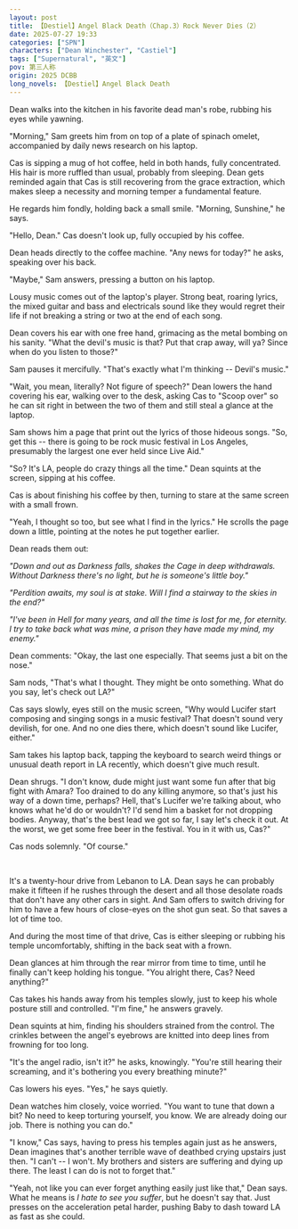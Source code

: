 ```yaml
---
layout: post
title: 【Destiel】Angel Black Death（Chap.3）Rock Never Dies（2）
date: 2025-07-27 19:33
categories: ["SPN"]
characters: ["Dean Winchester", "Castiel"]
tags: ["Supernatural", "英文"]
pov: 第三人称
origin: 2025 DCBB
long_novels: 【Destiel】Angel Black Death
---
```


Dean walks into the kitchen in his favorite dead man's robe, rubbing his eyes while yawning.

"Morning," Sam greets him from on top of a plate of spinach omelet, accompanied by daily news research on his laptop.

Cas is sipping a mug of hot coffee, held in both hands, fully concentrated. His hair is more ruffled than usual, probably from sleeping. Dean gets reminded again that Cas is still recovering from the grace extraction, which makes sleep a necessity and morning temper a fundamental feature.

He regards him fondly, holding back a small smile. "Morning, Sunshine," he says.

"Hello, Dean." Cas doesn't look up, fully occupied by his coffee.

Dean heads directly to the coffee machine. "Any news for today?" he asks, speaking over his back.

"Maybe," Sam answers, pressing a button on his laptop.

Lousy music comes out of the laptop's player. Strong beat, roaring lyrics, the mixed guitar and bass and electricals sound like they would regret their life if not breaking a string or two at the end of each song.

Dean covers his ear with one free hand, grimacing as the metal bombing on his sanity. "What the devil's music is that? Put that crap away, will ya? Since when do you listen to those?"

Sam pauses it mercifully. "That's exactly what I'm thinking -- Devil's music."

"Wait, you mean, literally? Not figure of speech?" Dean lowers the hand covering his ear, walking over to the desk, asking Cas to "Scoop over" so he can sit right in between the two of them and still steal a glance at the laptop.

Sam shows him a page that print out the lyrics of those hideous songs. "So, get this -- there is going to be rock music festival in Los Angeles, presumably the largest one ever held since Live Aid."

"So? It's LA, people do crazy things all the time." Dean squints at the screen, sipping at his coffee.

Cas is about finishing his coffee by then, turning to stare at the same screen with a small frown.

"Yeah, I thought so too, but see what I find in the lyrics." He scrolls the page down a little, pointing at the notes he put together earlier.

Dean reads them out:

*"Down and out as Darkness falls, shakes the Cage in deep withdrawals. Without Darkness there's no light, but he is someone's little boy."*

*"Perdition awaits, my soul is at stake. Will I find a stairway to the skies in the end?"*

*"I've been in Hell for many years, and all the time is lost for me, for eternity. I try to take back what was mine, a prison they have made my mind, my enemy."*

Dean comments: "Okay, the last one especially. That seems just a bit on the nose."

Sam nods, "That's what I thought. They might be onto something. What do you say, let's check out LA?"

Cas says slowly, eyes still on the music screen, "Why would Lucifer start composing and singing songs in a music festival? That doesn't sound very devilish, for one. And no one dies there, which doesn't sound like Lucifer, either."

Sam takes his laptop back, tapping the keyboard to search weird things or unusual death report in LA recently, which doesn't give much result.

Dean shrugs. "I don't know, dude might just want some fun after that big fight with Amara? Too drained to do any killing anymore, so that's just his way of a down time, perhaps? Hell, that's Lucifer we're talking about, who knows what he'd do or wouldn't? I'd send him a basket for not dropping bodies. Anyway, that's the best lead we got so far, I say let's check it out. At the worst, we get some free beer in the festival. You in it with us, Cas?"

Cas nods solemnly. "Of course."

<br>

It's a twenty-hour drive from Lebanon to LA. Dean says he can probably make it fifteen if he rushes through the desert and all those desolate roads that don't have any other cars in sight. And Sam offers to switch driving for him to have a few hours of close-eyes on the shot gun seat. So that saves a lot of time too.

And during the most time of that drive, Cas is either sleeping or rubbing his temple uncomfortably, shifting in the back seat with a frown.

Dean glances at him through the rear mirror from time to time, until he finally can't keep holding his tongue. "You alright there, Cas? Need anything?"

Cas takes his hands away from his temples slowly, just to keep his whole posture still and controlled. "I'm fine," he answers gravely.

Dean squints at him, finding his shoulders strained from the control. The crinkles between the angel's eyebrows are knitted into deep lines from frowning for too long.

"It's the angel radio, isn't it?" he asks, knowingly. "You're still hearing their screaming, and it's bothering you every breathing minute?"

Cas lowers his eyes. "Yes," he says quietly.

Dean watches him closely, voice worried. "You want to tune that down a bit? No need to keep torturing yourself, you know. We are already doing our job. There is nothing you can do."

"I know," Cas says, having to press his temples again just as he answers, Dean imagines that's another terrible wave of deathbed crying upstairs just then. "I can't -- I won't. My brothers and sisters are suffering and dying up there. The least I can do is not to forget that."

"Yeah, not like you can ever forget anything easily just like that," Dean says. What he means is *I hate to see you suffer*, but he doesn't say that. Just presses on the acceleration petal harder, pushing Baby to dash toward LA as fast as she could.
